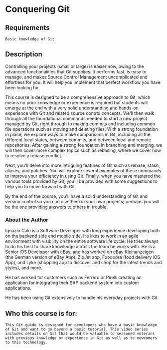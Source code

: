 # Conquering Git

## Requirements

    Basic knowledge of Git

## Description

Controlling your projects (small or large) is easier now, owing to the advanced functionalities that Git supplies. It performs fast, is easy to manage, and makes Source Control Management uncomplicated and effortless for you. It will help  you implement that perfect workflow you have been looking for.

This course is designed to be a comprehensive approach to Git, which means no prior knowledge or experience is required but students will emerge at the end with a very solid understanding and hands-on experience with Git and related source control concepts. We'll then walk through all the foundational commands needed to start a new project managed by Git, right through to making commits and including common file operations such as moving and deleting files. With a strong foundation in place, we explore ways to make comparisons in Git, including all the different local states, between commits, and between local and remote repositories. After gaining a strong foundation in branching and merging, we will then cover more complex topics such as rebasing, where we cover how to resolve a rebase conflict.

Next, you'll delve into more intriguing features of Git such as rebase, stash, aliases, and patches. You will explore several examples of these commands to improve your efficiency in using Git. Finally, when you have mastered the various tools provided by Git, you'll be provided with some suggestions to help you to move forward with Git.

By the end of the course, you'll have a solid understanding of Git and version control so you can use them in your own projects; perhaps you will be the one providing answers to others in trouble!

### About the Author

Ignazio Calo is a Software Developer with long experience developing both on the backend side and mobile side. He likes to work in an agile environment with visibility on the entire software life cycle. He tries always to do his best to share knowledge across the team he works with. He is a Senior iOS Developer with eBay, and has worked on eBay Kleinanzeigen (the German version of eBay App), ZipJet app, Foodoora (food delivery iOS App), and Lyke (shopping app to discover and shop for the latest trends and styles), and more.

He has worked for customers such as Ferrero or Pirelli creating an application for integrating their SAP backend system into custom applications.

He has been using Git extensively to handle his everyday projects with Git.

## Who this course is for:

    This Git guide is designed for developers who have a basic knowledge of Git and want to go beyond a basic tutorial. This video series includes details on Git that would be valuable to seasoned veterans with previous knowledge or experience in Git as well as to newcomers to this technology.
